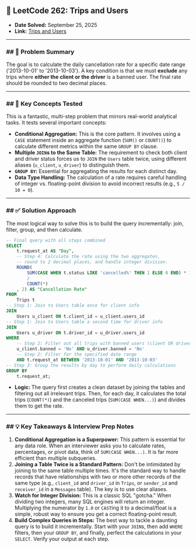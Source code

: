 ## 📝 LeetCode 262: Trips and Users

  * **Date Solved:** September 25, 2025
  * **Link:** [Trips and Users](https://leetcode.com/problems/trips-and-users/)

-----

### \#\# 🎯 Problem Summary

The goal is to calculate the daily cancellation rate for a specific date range ('2013-10-01' to '2013-10-03'). A key condition is that we must **exclude** any trips where **either the client or the driver** is a banned user. The final rate should be rounded to two decimal places.

-----

### \#\# 🧠 Key Concepts Tested

This is a fantastic, multi-step problem that mirrors real-world analytical tasks. It tests several important concepts:

  * **Conditional Aggregation:** This is the core pattern. It involves using a `CASE` statement inside an aggregate function (`SUM()` or `COUNT()`) to calculate different metrics within the same `GROUP BY` clause.
  * **Multiple `JOIN`s to the Same Table:** The requirement to check both client and driver status forces us to `JOIN` the `Users` table twice, using different aliases (`u_client`, `u_driver`) to distinguish them.
  * **`GROUP BY`:** Essential for aggregating the results for each distinct day.
  * **Data Type Handling:** The calculation of a rate requires careful handling of integer vs. floating-point division to avoid incorrect results (e.g., `5 / 10 = 0`).

-----

### \#\# ✅ Solution Approach

The most logical way to solve this is to build the query incrementally: join, filter, group, and then calculate.

```sql
-- Final query with all steps combined
SELECT
    t.request_at AS "Day",
    -- Step 4: Calculate the rate using the two aggregates,
    -- round to 2 decimal places, and handle integer division.
    ROUND(
        SUM(CASE WHEN t.status LIKE 'cancelled%' THEN 1 ELSE 0 END) * 1.0
        /
        COUNT(*)
    , 2) AS "Cancellation Rate"
FROM
    Trips t
-- Step 1: Join to Users table once for client info
JOIN
    Users u_client ON t.client_id = u_client.users_id
-- Step 1: Join to Users table a second time for driver info
JOIN
    Users u_driver ON t.driver_id = u_driver.users_id
WHERE
    -- Step 2: Filter out all trips with banned users (client OR driver)
    u_client.banned = 'No' AND u_driver.banned = 'No'
    -- Step 2: Filter for the specified date range
    AND t.request_at BETWEEN '2013-10-01' AND '2013-10-03'
-- Step 3: Group the results by day to perform daily calculations
GROUP BY
    t.request_at;
```

  * **Logic:** The query first creates a clean dataset by joining the tables and filtering out all irrelevant trips. Then, for each day, it calculates the total trips (`COUNT(*)`) and the canceled trips (`SUM(CASE WHEN...)`) and divides them to get the rate.

-----

### \#\# 💡 Key Takeaways & Interview Prep Notes

1.  **Conditional Aggregation is a Superpower:** This pattern is essential for any data role. When an interviewer asks you to calculate rates, percentages, or pivot data, think of `SUM(CASE WHEN...)`. It is far more efficient than multiple subqueries.
2.  **Joining a Table Twice is a Standard Pattern:** Don't be intimidated by joining to the same table multiple times. It's the standard way to handle records that have relationships with two or more other records of the same type (e.g., `client_id` and `driver_id` in `Trips`, or `sender_id` and `receiver_id` in a `Messages` table). The key is to use clear aliases.
3.  **Watch for Integer Division:** This is a classic SQL "gotcha." When dividing two integers, many SQL engines will return an integer. Multiplying the numerator by `1.0` or `CAST`ing it to a decimal/float is a simple, robust way to ensure you get a correct floating-point result.
4.  **Build Complex Queries in Steps:** The best way to tackle a daunting query is to build it incrementally. Start with your `JOIN`s, then add `WHERE` filters, then your `GROUP BY`, and finally, perfect the calculations in your `SELECT`. Verify your output at each step.
